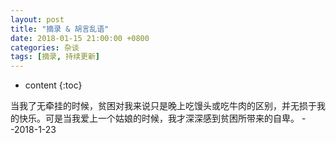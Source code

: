 ```yaml
---
layout: post
title: "摘录 & 胡言乱语"
date: 2018-01-15 21:00:00 +0800 
categories: 杂谈
tags: [摘录, 持续更新]
---
```

* content
{:toc}

当我了无牵挂的时候，贫困对我来说只是晚上吃馒头或吃牛肉的区别，并无损于我的快乐。可是当我爱上一个姑娘的时候，我才深深感到贫困所带来的自卑。                            --2018-1-23
